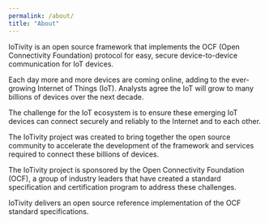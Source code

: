 ```yaml
---
permalink: /about/
title: "About"
---
```


IoTivity is an open source framework that implements the OCF (Open Connectivity Foundation) protocol for easy, secure device-to-device communication for IoT devices.

Each day more and more devices are coming online, adding to the ever-growing Internet of Things (IoT). Analysts agree the IoT will grow to many billions of devices over the next decade.

The challenge for the IoT ecosystem is to ensure these emerging IoT devices can connect securely and reliably to the Internet and to each other.

The IoTivity project was created to bring together the open source community to accelerate the development of the framework and services required to connect these billions of devices.

The IoTivity project is sponsored by the Open Connectivity Foundation (OCF), a group of industry leaders that have created a standard specification and certification program to address these challenges.

IoTivity delivers an open source reference implementation of the OCF standard specifications.

